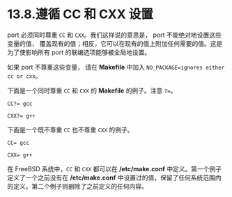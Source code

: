 # 13.8.遵循 CC 和 CXX 设置

port 必须同时尊重 `CC` 和 `CXX`。我们这样说的意思是， port 不能绝对地设置这些变量的值， 覆盖现有的值；相反，它可以在现有的值上附加任何需要的值。这是为了使影响所有 port 的联编选项能够被全局地设置。

如果 port 不尊重这些变量， 请在 **Makefile** 中加入 `NO_PACKAGE=ignores either cc or cxx`。

下面是一个同时尊重 `CC` 和 `CXX` 的 **Makefile** 的例子。注意 `?=`。

```
CC?= gcc
```

```
CXX?= g++
```

下面是一个既不尊重 `CC` 也不尊重 `CXX` 的例子。

```
CC= gcc
```

```
CXX= g++
```

在 FreeBSD 系统中，`CC` 和 `CXX` 都可以在 **/etc/make.conf** 中定义。第一个例子定义了一个之前没有在 **/etc/make.conf** 中设置过的值，保留了任何系统范围内的定义。第二个例子则删除了之前定义的任何内容。
